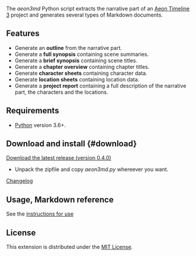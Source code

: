 The *aeon3md* Python script extracts the narrative part of an [Aeon Timeline 3](https://timeline.app/) project and generates several types of Markdown documents.

## Features


-   Generate an **outline** from the narrative part. 
-   Generate a **full synopsis** containing scene summaries.
-   Generate a **brief synopsis** containing scene titles.
-   Generate a **chapter overview** containing chapter titles.
-   Generate **character sheets** containing character data.
-   Generate **location sheets** containing location data.
-   Generate a **project report** containing a full description of the narrative part, the characters and the locations.


## Requirements

- [Python](https://www.python.org/) version 3.6+.

## Download and install {#download}

[Download the latest release (version 0.4.0)](https://raw.githubusercontent.com/peter88213/aeon3md/main/dist/aeon3md_v0.4.0.zip)

- Unpack the zipfile and copy *aeon3md.py* whereever you want.

[Changelog](changelog)

## Usage, Markdown reference

See the [instructions for use](usage)

## License

This extension is distributed under the [MIT
License](http://www.opensource.org/licenses/mit-license.php).

